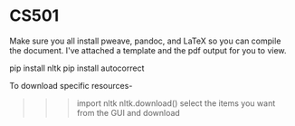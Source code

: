 # CS501

Make sure you all install pweave, pandoc, and LaTeX so you can compile the document. I've attached a template and the pdf output for you to view.


pip install nltk
pip install autocorrect

To download specific resources-
>>>import nltk
>>>nltk.download()
select the items you want from the GUI and download
